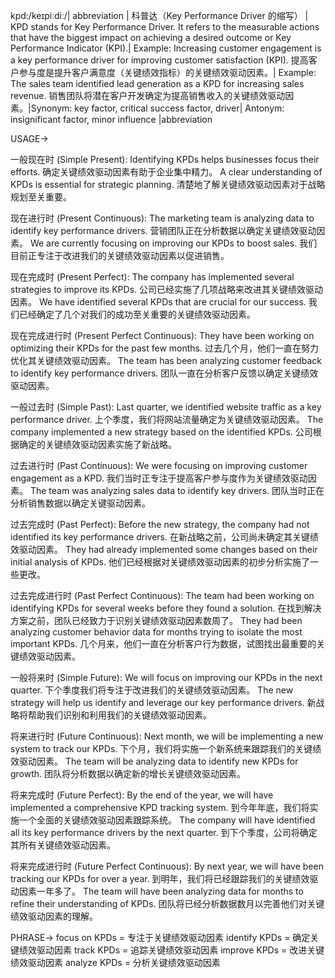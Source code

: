 kpd:/keɪpiːdiː/| abbreviation | 科普达（Key Performance Driver 的缩写） |  KPD stands for Key Performance Driver.  It refers to the measurable actions that have the biggest impact on achieving a desired outcome or Key Performance Indicator (KPI).| Example: Increasing customer engagement is a key performance driver for improving customer satisfaction (KPI). 提高客户参与度是提升客户满意度（关键绩效指标）的关键绩效驱动因素。| Example:  The sales team identified lead generation as a KPD for increasing sales revenue. 销售团队将潜在客户开发确定为提高销售收入的关键绩效驱动因素。|Synonym: key factor, critical success factor, driver| Antonym: insignificant factor, minor influence |abbreviation


USAGE->

一般现在时 (Simple Present):
Identifying KPDs helps businesses focus their efforts.  确定关键绩效驱动因素有助于企业集中精力。
A clear understanding of KPDs is essential for strategic planning. 清楚地了解关键绩效驱动因素对于战略规划至关重要。

现在进行时 (Present Continuous):
The marketing team is analyzing data to identify key performance drivers. 营销团队正在分析数据以确定关键绩效驱动因素。
We are currently focusing on improving our KPDs to boost sales. 我们目前正专注于改进我们的关键绩效驱动因素以促进销售。


现在完成时 (Present Perfect):
The company has implemented several strategies to improve its KPDs. 公司已经实施了几项战略来改进其关键绩效驱动因素。
We have identified several KPDs that are crucial for our success. 我们已经确定了几个对我们的成功至关重要的关键绩效驱动因素。


现在完成进行时 (Present Perfect Continuous):
They have been working on optimizing their KPDs for the past few months. 过去几个月，他们一直在努力优化其关键绩效驱动因素。
The team has been analyzing customer feedback to identify key performance drivers. 团队一直在分析客户反馈以确定关键绩效驱动因素。


一般过去时 (Simple Past):
Last quarter, we identified website traffic as a key performance driver. 上个季度，我们将网站流量确定为关键绩效驱动因素。
The company implemented a new strategy based on the identified KPDs. 公司根据确定的关键绩效驱动因素实施了新战略。


过去进行时 (Past Continuous):
We were focusing on improving customer engagement as a KPD. 我们当时正专注于提高客户参与度作为关键绩效驱动因素。
The team was analyzing sales data to identify key drivers. 团队当时正在分析销售数据以确定关键驱动因素。


过去完成时 (Past Perfect):
Before the new strategy, the company had not identified its key performance drivers. 在新战略之前，公司尚未确定其关键绩效驱动因素。
They had already implemented some changes based on their initial analysis of KPDs.  他们已经根据对关键绩效驱动因素的初步分析实施了一些更改。


过去完成进行时 (Past Perfect Continuous):
The team had been working on identifying KPDs for several weeks before they found a solution. 在找到解决方案之前，团队已经致力于识别关键绩效驱动因素数周了。
They had been analyzing customer behavior data for months trying to isolate the most important KPDs. 几个月来，他们一直在分析客户行为数据，试图找出最重要的关键绩效驱动因素。


一般将来时 (Simple Future):
We will focus on improving our KPDs in the next quarter. 下个季度我们将专注于改进我们的关键绩效驱动因素。
The new strategy will help us identify and leverage our key performance drivers. 新战略将帮助我们识别和利用我们的关键绩效驱动因素。


将来进行时 (Future Continuous):
Next month, we will be implementing a new system to track our KPDs. 下个月，我们将实施一个新系统来跟踪我们的关键绩效驱动因素。
The team will be analyzing data to identify new KPDs for growth. 团队将分析数据以确定新的增长关键绩效驱动因素。


将来完成时 (Future Perfect):
By the end of the year, we will have implemented a comprehensive KPD tracking system. 到今年年底，我们将实施一个全面的关键绩效驱动因素跟踪系统。
The company will have identified all its key performance drivers by the next quarter. 到下个季度，公司将确定其所有关键绩效驱动因素。


将来完成进行时 (Future Perfect Continuous):
By next year, we will have been tracking our KPDs for over a year. 到明年，我们将已经跟踪我们的关键绩效驱动因素一年多了。
The team will have been analyzing data for months to refine their understanding of KPDs.  团队将已经分析数据数月以完善他们对关键绩效驱动因素的理解。


PHRASE->
focus on KPDs = 专注于关键绩效驱动因素
identify KPDs = 确定关键绩效驱动因素
track KPDs = 追踪关键绩效驱动因素
improve KPDs = 改进关键绩效驱动因素
analyze KPDs = 分析关键绩效驱动因素
